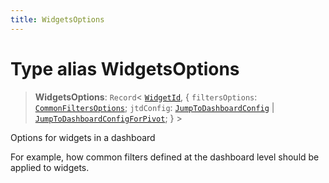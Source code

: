 ```yaml
---
title: WidgetsOptions
---
```


# Type alias WidgetsOptions

> **WidgetsOptions**: `Record`\< [`WidgetId`](type-alias.WidgetId.md), \{
  `filtersOptions`: [`CommonFiltersOptions`](type-alias.CommonFiltersOptions.md);
  `jtdConfig`: [`JumpToDashboardConfig`](../interfaces/interface.JumpToDashboardConfig.md) \| [`JumpToDashboardConfigForPivot`](../interfaces/interface.JumpToDashboardConfigForPivot.md);
 } \>

Options for widgets in a dashboard

For example, how common filters defined at the dashboard level should be applied to widgets.
